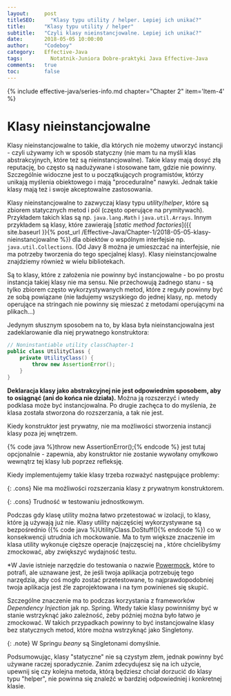 ```yaml
---
layout:     post
titleSEO:	  "Klasy typu utility / helper. Lepiej ich unikać?"
title:      "Klasy typu utility / helper"
subtitle:   "Czyli klasy nieinstancjowalne. Lepiej ich unikać?"
date:       2018-05-05 10:00:00
author:     "Codeboy"
category:   Effective-Java
tags:	      Notatnik-Juniora Dobre-praktyki Java Effective-Java
comments:   true
toc:        false
---
```


{% include effective-java/series-info.md chapter="Chapter 2" item='Item-4' %}

# Klasy nieinstancjowalne

Klasy nieinstancjowalne to takie, dla których nie możemy utworzyć instancji - czyli używamy ich w sposób statyczny (nie mam tu na myśli klas abstrakcyjnych, które też są nieinstancjowalne). Takie klasy mają dosyć złą reputację, bo często są nadużywane i stosowane tam, gdzie nie powinny. Szczególnie widoczne jest to u początkujących programistów, którzy unikają myślenia obiektowego i mają "proceduralne" nawyki. Jednak takie klasy mają też i swoje akceptowalne zastosowania.

Klasy nieinstancjowalne to zazwyczaj klasy typu *utility*/*helper*, które są zbiorem statycznych metod i pól (często operujące na prymitywach). Przykładem takich klas są np. `java.lang.Math` i `java.util.Arrays`. Innym przykładem są klasy, które zawierają [*static method factories*]({{ site.baseurl }}{% post_url /Effective-Java/Chapter-1/2018-05-05-klasy-nieinstancjowalne %}) dla obiektów o wspólnym interfejsie np. `java.util.Collections`. (Od Javy 8 można je umieszczać na interfejsie, nie ma potrzeby tworzenia do tego specjalnej klasy). Klasy nieinstancjowalne znajdziemy również w wielu bibliotekach.

Są to klasy, które z założenia nie powinny być instancjowalne - bo po prostu instancja takiej klasy nie ma sensu. Nie przechowują żadnego stanu - są tylko zbiorem często wykorzystywanych metod, które z reguły powinny być ze sobą powiązane (nie ładujemy wszyskiego do jednej klasy, np. metody operujące na stringach nie powinny się mieszać z metodami operującymi na plikach...)

Jedynym słusznym sposobem na to, by klasa była nieinstancjowalna jest zadeklarowanie dla niej prywatnego konstruktora:

```java
// Noninstantiable utility classChapter-1
public class UtilityClass {
    private UtilityClass() {
        throw new AssertionError();
    }
}
```

**Deklaracja klasy jako abstrakcyjnej nie jest odpowiednim sposobem, aby to osiągnąć (ani do końca nie działa).** Można ją rozszerzyć i wtedy podklasa może być instancjowalna. Po drugie zachęca to do myślenia, że klasa została stworzona do rozszerzania, a tak nie jest.

Kiedy konstruktor jest prywatny, nie ma możliwości stworzenia instancji klasy poza jej wnętrzem.

{% code java %}throw new AssertionError();{% endcode %} jest tutaj opcjonalnie - zapewnia, aby konstruktor nie zostanie wywołany omyłkowo wewnątrz tej klasy lub poprzez refleksję.

Kiedy implementujemy takie klasy trzeba rozważyć następujące problemy:

{: .cons}
Nie ma możliwości rozszerzania klasy z prywatnym konstruktorem.

{: .cons}
Trudność w testowaniu jednostkowym.

Podczas gdy klasę utility można łatwo przetestować w izolacji, to klasy, które ją używają już nie. Klasy utility najczęściej wykorzystywane są bezpośrednio ({% code java %}UtilityClass.DoStuff(){% endcode %}) co w konsekwencji utrudnia ich mockowanie. Ma to tym większe znaczenie im klasa utility wykonuje cięższe operacje (najczęsciej na , które chcielibyśmy zmockować, aby zwiększyć wydajność testu.

*W Javie istnieje narzędzie do testowania o nazwie [Powermock](https://github.com/powermock/powermock), które to potrafi, ale uznawane jest, że jeśli twoja aplikacja potrzebuję tego narzędzia, aby coś mogło zostać przetestowane, to najprawdopodobniej twoja aplikacja jest źle zaprojektowana i na tym powinieneś się skupić.

Szczególne znaczenie ma to podczas korzystania z frameworków *Dependency Injection* jak np. Spring. Wtedy takie klasy powinniśmy być w stanie wstrzyknąć jako zależność, żeby później można było łatwo je zmockować. W takich przypadkach powinny to być instancjowalne klasy bez statycznych metod, które można wstrzyknąć jako Singletony.

{: .note}
W Springu *beany* są Singletonami domyślnie.

Podsumowując, klasy "statyczne" nie są czystym złem, jednak powinny być używane raczej sporadycznie. Zanim zdecydujesz się na ich użycie, upewnij się czy kolejna metoda, którą będziesz chciał dorzucić do klasy typu "helper", nie powinna się znaleźć w bardziej odpowiedniej i konkretnej klasie.
